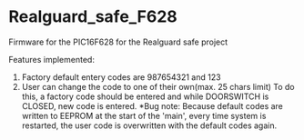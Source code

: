 # Realguard_safe_F628
Firmware for the PIC16F628 for the Realguard safe project

Features implemented:
1. Factory default entery codes are 987654321 and 123
2. User can change the code to one of their own(max. 25 chars limit)
    To do this, a factory code should be entered and while DOORSWITCH is CLOSED, new code is entered.
*Bug note: Because default codes are written to EEPROM at the start of the 'main', every time system is restarted, the user code is overwritten with the default codes again.

